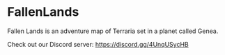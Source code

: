 # FallenLands
Fallen Lands is an adventure map of Terraria set in a planet called Genea.

Check out our Discord server: https://discord.gg/4UnqUSycHB
